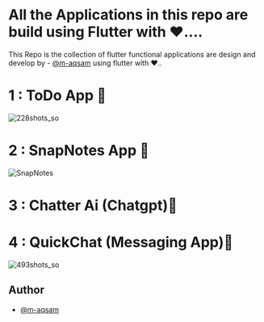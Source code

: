 
# All the Applications in this repo are build using Flutter with ❤️....


This Repo is the collection of flutter functional applications are design and develop by - [@m-aqsam](https://github.com/m-aqsam) using flutter with ❤️..

# 1 : ToDo App 📱

![228shots_so](https://github.com/user-attachments/assets/78b90ea8-dec2-4332-9366-df60e78f935e)


# 2 : SnapNotes App 📱

![SnapNotes](https://github.com/user-attachments/assets/14071014-3d2a-40da-b0fe-423e9c6a06c0)


# 3 : Chatter Ai (Chatgpt)📱


# 4 : QuickChat (Messaging App)📱

![493shots_so](https://github.com/user-attachments/assets/15f88631-f9d4-49c7-9105-1df45686754d)









## Author

- [@m-aqsam](https://github.com/m-aqsam)




